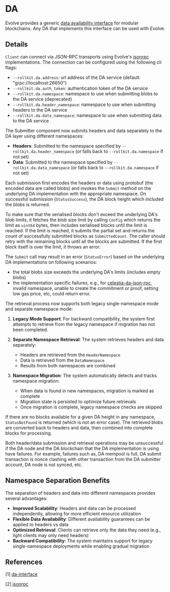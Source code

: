 # DA

Evolve provides a generic [data availability interface][da-interface] for modular blockchains. Any DA that implements this interface can be used with Evolve.

## Details

`Client` can connect via JSON-RPC transports using Evolve's [jsonrpc][jsonrpc] implementations. The connection can be configured using the following cli flags:

* `--rollkit.da.address`: url address of the DA service (default: "grpc://localhost:26650")
* `--rollkit.da.auth_token`: authentication token of the DA service
* `--rollkit.da.namespace`: namespace to use when submitting blobs to the DA service (deprecated)
* `--rollkit.da.header_namespace`: namespace to use when submitting headers to the DA service
* `--rollkit.da.data_namespace`: namespace to use when submitting data to the DA service

The Submitter component now submits headers and data separately to the DA layer using different namespaces:

* **Headers**: Submitted to the namespace specified by `--rollkit.da.header_namespace` (or falls back to `--rollkit.da.namespace` if not set)
* **Data**: Submitted to the namespace specified by `--rollkit.da.data_namespace` (or falls back to `--rollkit.da.namespace` if not set)

Each submission first encodes the headers or data using protobuf (the encoded data are called blobs) and invokes the `Submit` method on the underlying DA implementation with the appropriate namespace. On successful submission (`StatusSuccess`), the DA block height which included the blobs is returned.

To make sure that the serialised blocks don't exceed the underlying DA's blob limits, it fetches the blob size limit by calling `Config` which returns the limit as `uint64` bytes, then includes serialised blocks until the limit is reached. If the limit is reached, it submits the partial set and returns the count of successfully submitted blocks as `SubmittedCount`. The caller should retry with the remaining blocks until all the blocks are submitted. If the first block itself is over the limit, it throws an error.

The `Submit` call may result in an error (`StatusError`) based on the underlying DA implementations on following scenarios:

* the total blobs size exceeds the underlying DA's limits (includes empty blobs)
* the implementation specific failures, e.g., for [celestia-da-json-rpc][jsonrpc], invalid namespace, unable to create the commitment or proof, setting low gas price, etc, could return error.

The retrieval process now supports both legacy single-namespace mode and separate namespace mode:

1. **Legacy Mode Support**: For backward compatibility, the system first attempts to retrieve from the legacy namespace if migration has not been completed.

2. **Separate Namespace Retrieval**: The system retrieves headers and data separately:
   * Headers are retrieved from the `HeaderNamespace`
   * Data is retrieved from the `DataNamespace`
   * Results from both namespaces are combined

3. **Namespace Migration**: The system automatically detects and tracks namespace migration:
   * When data is found in new namespaces, migration is marked as complete
   * Migration state is persisted to optimize future retrievals
   * Once migration is complete, legacy namespace checks are skipped

If there are no blocks available for a given DA height in any namespace, `StatusNotFound` is returned (which is not an error case). The retrieved blobs are converted back to headers and data, then combined into complete blocks for processing.

Both header/data submission and retrieval operations may be unsuccessful if the DA node and the DA blockchain that the DA implementation is using have failures. For example, failures such as, DA mempool is full, DA submit transaction is nonce clashing with other transaction from the DA submitter account, DA node is not synced, etc.

## Namespace Separation Benefits

The separation of headers and data into different namespaces provides several advantages:

* **Improved Scalability**: Headers and data can be processed independently, allowing for more efficient resource utilization
* **Flexible Data Availability**: Different availability guarantees can be applied to headers vs data
* **Optimized Retrieval**: Clients can retrieve only the data they need (e.g., light clients may only need headers)
* **Backward Compatibility**: The system maintains support for legacy single-namespace deployments while enabling gradual migration

## References

[1] [da-interface][da-interface]

[2] [jsonrpc][jsonrpc]

[da-interface]: https://github.com/evstack/ev-node/blob/main/core/da/da.go#L11
[jsonrpc]: https://github.com/evstack/ev-node/tree/main/da/jsonrpc
